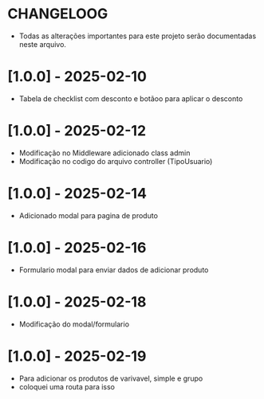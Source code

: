 # CHANGELOOG
- Todas as alterações importantes para este projeto serão documentadas neste arquivo.

# [1.0.0] - 2025-02-10
- Tabela de checklist com desconto e botãoo para aplicar o desconto
# [1.0.0] - 2025-02-12
- Modificação no Middleware adicionado class admin 
- Modificação no codigo do arquivo controller (TipoUsuario) 
# [1.0.0] - 2025-02-14
- Adicionado modal para pagina de produto
# [1.0.0] - 2025-02-16 
- Formulario modal para enviar dados de adicionar produto
# [1.0.0] - 2025-02-18
- Modificação do modal/formulario
# [1.0.0] - 2025-02-19 
- Para adicionar os produtos de varivavel, simple e grupo 
- coloquei uma routa para isso